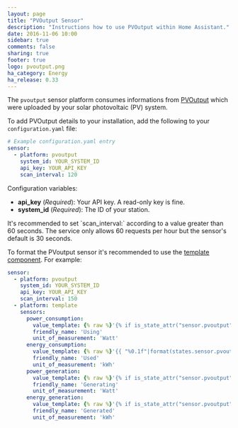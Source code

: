```yaml
---
layout: page
title: "PVOutput Sensor"
description: "Instructions how to use PVOutput within Home Assistant."
date: 2016-11-06 10:00
sidebar: true
comments: false
sharing: true
footer: true
logo: pvoutput.png
ha_category: Energy
ha_release: 0.33
---
```



The `pvoutput` sensor platform consumes informations from [PVOutput](http://pvoutput.org/) which were uploaded by your solar photovoltaic (PV) system. 

To add PVOutput details to your installation, add the following to your `configuration.yaml` file:

```yaml
# Example configuration.yaml entry
sensor:
  - platform: pvoutput
    system_id: YOUR_SYSTEM_ID
    api_key: YOUR_API_KEY
    scan_interval: 120
```

Configuration variables:

- **api_key** (*Required*): Your API key. A read-only key is fine.
- **system_id** (*Required*): The ID of your station.

<p class='note warning'>
It's recommended to set `scan_interval:` according to a value greater than 60 seconds. The service only allows 60 requests per hour but the sensor's default is 30 seconds.
</p>

To format the PVoutput sensor it's recommended to use the [template component](/topics/templating/). For example:

```yaml
sensor:
  - platform: pvoutput
    system_id: YOUR_SYSTEM_ID
    api_key: YOUR_API_KEY
    scan_interval: 150
  - platform: template
    sensors:
      power_consumption:
        value_template: {% raw %}'{% if is_state_attr("sensor.pvoutput", "power_consumption", "NaN") %}0{% else %}{{ states.sensor.pvoutput.attributes.power_consumption }}{% endif %}'{% endraw %}
        friendly_name: 'Using'
        unit_of_measurement: 'Watt'
      energy_consumption:
        value_template: {% raw %}'{{ "%0.1f"|format(states.sensor.pvoutput.attributes.energy_consumption|float/1000) }}'{% endraw %}
        friendly_name: 'Used'
        unit_of_measurement: 'kWh'
      power_generation:
        value_template: {% raw %}'{% if is_state_attr("sensor.pvoutput", "power_generation", "NaN") %}0{% else %}{{ states.sensor.pvoutput.attributes.power_generation }}{% endif %}'{% endraw %}
        friendly_name: 'Generating'
        unit_of_measurement: 'Watt'
      energy_generation:
        value_template: {% raw %}'{% if is_state_attr("sensor.pvoutput", "energy_generation", "NaN") %}0{% else %}{{ "%0.2f"|format(states.sensor.pvoutput.attributes.energy_generation|float/1000) }}{% endif %}'{% endraw %}
        friendly_name: 'Generated'
        unit_of_measurement: 'kWh'
```
